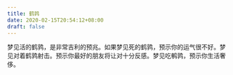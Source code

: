```yaml
---
title: 鹤鹑
date: 2020-02-15T20:54:12+08:00
draft: false
---
```


梦见活的鹤鹑，是非常吉利的预兆。如果梦见死的鹤鹑，预示你的运气很不好。梦见对着鹤鹑射击。预示你最好的朋友将让对十分反感。梦见吃鹌鹑，预示你生活奢侈。
